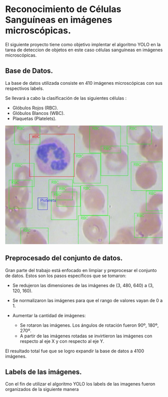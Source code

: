 # Reconocimiento de Células Sanguíneas en imágenes microscópicas.

El siguiente proyecto tiene como objetivo implentar el algoritmo YOLO en la tarea de deteccion de objetos en este caso células sanguíneas en imágenes microscópicas.


## Base de Datos.

La base de datos utilizada consiste en 410 imágenes microscópicas con sus respectivos labels.

 Se llevará a cabo la clasificación de las siguientes células :

 * Glóbulos Rojos (RBC).
 * Glóbulos Blancos (WBC).
 * Plaquetas (Platelets).
 
 ![example](./example.jpg)


## Preprocesado del conjunto de datos.

Gran parte del trabajo está enfocado en limpiar y preprocesar el conjunto de datos. Estos son los pasos específicos que se tomaron:

* Se redujeron las dimensiones de las imágenes de (3, 480, 640) a (3, 120, 160).

* Se normalizaron las imágenes para que el rango de valores vayan de 0 a 1.

* Aumentar la cantidad de imágenes:
  * Se rotaron las imágenes. Los ángulos de rotación fueron 90º, 180º, 270º.
  * A partir de las imágenes rotadas se invirtieron las imágenes con respecto al eje X y con respecto al eje Y.
  
El resultado total fue que se logro expandir la base de datos a 4100 imágenes. 

## Labels de las imágenes.

Con el fin de utilizar el algoritmo YOLO los labels de las imagenes fueron organizados de la siguiente manera



